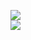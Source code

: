 [![](https://img.shields.io/badge/Made%20With-Github%20Spray-lightgrey.svg?style=for-the-badge&logo=github)](https://github.com/Annihil/github-spray#240)  
[![](https://i.imgur.com/2DrTn0Z.gif)](https://github.com/Annihil/github-spray)